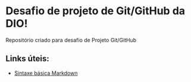 # Desafio de projeto de Git/GitHub da DIO!

Repositório criado para desafio de Projeto Git/GitHub

## Links úteis:
 - [Sintaxe básica Markdown](https://www.markdownguide.org/basic-syntax/)
